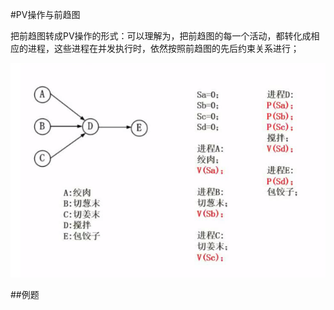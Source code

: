 #PV操作与前趋图

把前趋图转成PV操作的形式：可以理解为，把前趋图的每一个活动，都转化成相应的进程，这些进程在并发执行时，依然按照前趋图的先后约束关系进行；

![](/imgs/1.3.6-1PV操作与前趋图.png)

##例题


